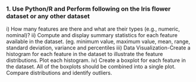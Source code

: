 ### 1.	Use Python/R and Perform following on the Iris flower dataset or any other dataset  
i)	How many features are there and what are their types (e.g., numeric, nominal)? 
ii)	Compute and display summary statistics for each feature available in the dataset. (eg. minimum value, maximum value, mean, range, standard deviation, variance  and percentiles
iii)	Data Visualization-Create a histogram for each feature in the dataset to illustrate the feature distributions.  Plot each histogram. 
iv)	Create a boxplot for each feature in the dataset.  All of the boxplots should be combined into a single plot.  Compare distributions and identify outliers.
